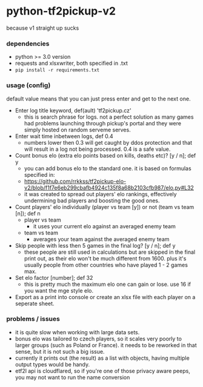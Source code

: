 # python-tf2pickup-v2
because v1 straight up sucks

### dependencies
- python >= 3.0 version
- requests and xlsxwriter, both specified in .txt
- ``` pip install -r requirements.txt ```

### usage (config)
default value means that you can just press enter and get to the next one.

* Enter log title keyword, def(ault) 'tf2pickup.cz'
  - this is search phrase for logs. not a perfect solution as many games had problems launching through pickup's portal and they were simply hosted on random serveme serves.
* Enter wait time inbetween logs, def 0.4
  - numbers lower then 0.3 will get caught by ddos protection and that will result in a log not being processed. 0.4 is a safe value.
* Count bonus elo (extra elo points based on kills, deaths etc)? [y / n]; def y
  - you can add bonus elo to the standard one. it is based on formulas specified in:
  - https://github.com/rrkkss/tf2pickup-elo-v2/blob/f1f7e6eb299cbafb4924c135f8a68b2103cfb987/elo.py#L32
  - it was created to spread out players' elo rankings, effectively undermining bad players and boosting the good ones. 
* Count players' elo individually (player vs team [y]) or not (team vs team [n]); def n
  - player vs team
    - it uses your current elo against an averaged enemy team
  - team vs team
    - averages your team against the averaged enemy team
* Skip people with less then 5 games in the final log? [y / n]; def y
  - these people are still used in calculations but are skipped in the final print out, as their elo won't be much different from 1600. plus it's usually people from other countries who have played 1 - 2 games max.
* Set elo factor [number]; def 32
  - this is pretty much the maximum elo one can gain or lose. use 16 if you want the mge style elo.
* Export as a print into console or create an xlsx file with each player on a seperate sheet.

### problems / issues
- it is quite slow when working with large data sets.
- bonus elo was tailored to czech players, so it scales very poorly to larger groups (such as Poland or France). it needs to be reworked in that sense, but it is not such a big issue.
- currently it prints out (the result) as a list with objects, having multiple output types would be handy.
- etf2l api is cloudflared, so if you're one of those privacy aware peeps, you may not want to run the name conversion